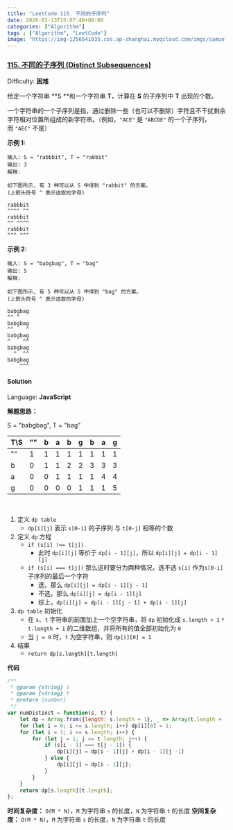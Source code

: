 ```yaml
---
title: "LeetCode 115. 不同的子序列"
date: 2020-03-13T15:07:48+08:00
categories: ["Algorithm"]
tags : ["Algorithm", "LeetCode"]
image: "https://img-1256541035.cos.ap-shanghai.myqcloud.com/imgs/samuele-errico-piccarini-JEBqFu2AOOA-unsplash.jpg"
---
```


### [115\. 不同的子序列 (Distinct Subsequences)](https://leetcode-cn.com/problems/distinct-subsequences/)

Difficulty: **困难**


给定一个字符串 **S **和一个字符串 **T**，计算在 **S** 的子序列中 **T** 出现的个数。

一个字符串的一个子序列是指，通过删除一些（也可以不删除）字符且不干扰剩余字符相对位置所组成的新字符串。（例如，`"ACE"` 是 `"ABCDE"` 的一个子序列，而 `"AEC"` 不是）

**示例 1:**

```
输入: S = "rabbbit", T = "rabbit"
输出: 3
解释:

如下图所示, 有 3 种可以从 S 中得到 "rabbit" 的方案。
(上箭头符号 ^ 表示选取的字母)

rabbbit
^^^^ ^^
rabbbit
^^ ^^^^
rabbbit
^^^ ^^^
```

**示例 2:**

```
输入: S = "babgbag", T = "bag"
输出: 5
解释:

如下图所示, 有 5 种可以从 S 中得到 "bag" 的方案。
(上箭头符号 ^ 表示选取的字母)

babgbag
^^ ^
babgbag
^^    ^
babgbag
^    ^^
babgbag
  ^  ^^
babgbag
    ^^^
```


#### Solution

Language: **JavaScript**

**解题思路：**

S = "babgbag", T = "bag"

|T\S| "" | b  | a | b | g | b | a | g |
|---|---|---|---|---|---|---|---|---|
| ""  | 1 | 1 | 1 | 1 | 1 | 1 | 1 | 1 |
| b  | 0 | 1 | 1 | 2 | 2 | 3 | 3 | 3 |
| a  | 0 | 0 | 1 | 1 | 1 | 1 | 4 | 4 |
| g  | 0 | 0 | 0 | 0 | 1 | 1 | 1 | 5 |
&nbsp;

1. 定义 `dp table`
   - `dp[i][j]` 表示 `s[0-i]` 的子序列 与 `t[0-j]` 相等的个数
2. 定义 `dp` 方程
   - `if (s[i] !== t[j])`
     - 此时 `dp[i][j]` 等价于 `dp[i - 1][j]`，所以 `dp[i][j] = dp[i - 1][j]`
   - `if (s[i] === t[j])` 那么这时要分为两种情况，选不选 `s[i]` 作为`s[0-i]`子序列的最后一个字符
     - 选，那么 `dp[i][j] = dp[i - 1][j - 1]`
     - 不选，那么 `dp[i][j] = dp[i - 1][j]`
     - 综上，`dp[i][j] = dp[i - 1][j - 1] + dp[i - 1][j]`
3. `dp table` 初始化
   - 在 `s`、`t` 字符串的前面加上一个空字符串，将 `dp` 初始化成 `s.length + 1` `*` `t.length + 1` 的二维数组，并将所有的值全部初始化为 `0`
   - 当 `j = 0` 时，`t` 为空字符串，则 `dp[i][0] = 1`
4. 结果
   - `return dp[s.length][t.length]`

**代码**

```javascript
/**
 * @param {string} s
 * @param {string} t
 * @return {number}
 */
var numDistinct = function(s, t) {
    let dp = Array.from({length: s.length + 1}, _ => Array(t.length + 1).fill(0));
    for (let i = 0; i <= s.length; i++) dp[i][0] = 1;
    for (let i = 1; i <= s.length; i++) {
        for (let j = 1; j <= t.length; j++) {
            if (s[i - 1] === t[j - 1]) {
                dp[i][j] = dp[i - 1][j] + dp[i - 1][j -1]
            } else {
                dp[i][j] = dp[i - 1][j];
            }
        }
    }
    return dp[s.length][t.length];
};
```

**时间复杂度：** `O(M * N)`，`M` 为字符串 `s` 的长度，`N` 为字符串 `t` 的长度
**空间复杂度：** `O(M * N)`，`M` 为字符串 `s` 的长度，`N` 为字符串 `t` 的长度

